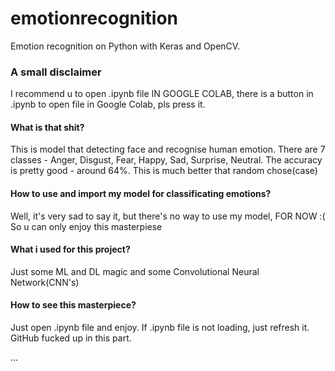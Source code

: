 # emotionrecognition
Emotion recognition on Python with Keras and OpenCV. 

### A small disclaimer
I recommend u to open .ipynb file IN GOOGLE COLAB, there is a button in .ipynb to open file in Google Colab, pls press it.

#### What is that shit?
This is model that detecting face and recognise human emotion.
There are 7 classes - Anger, Disgust, Fear, Happy, Sad, Surprise, Neutral.
The accuracy is pretty good - around 64%. This is much better that random chose(case)

#### How to use and import my model for classificating emotions?
Well, it's very sad to say it, but there's no way to use my model, FOR NOW :(
So u can only enjoy this masterpiese

#### What i used for this project?
Just some ML and DL magic and some Convolutional Neural Network(CNN's)

#### How to see this masterpiece?
Just open .ipynb file and enjoy. If .ipynb file is not loading, just refresh it.
GitHub fucked up in this part. 

...

